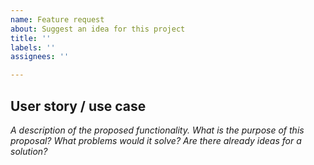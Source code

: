 ```yaml
---
name: Feature request
about: Suggest an idea for this project
title: ''
labels: ''
assignees: ''

---
```


## User story / use case

_A description of the proposed functionality. What is the purpose of this proposal? What problems would it solve? Are there already ideas for a solution?_
